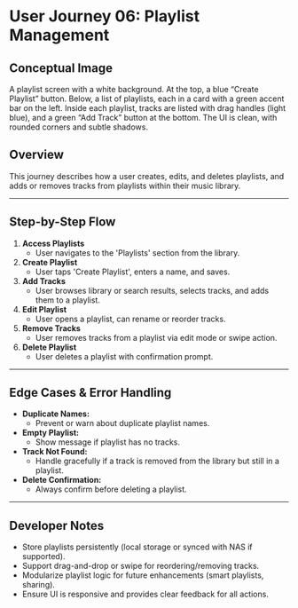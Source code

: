 # User Journey 06: Playlist Management

## Conceptual Image
A playlist screen with a white background. At the top, a blue “Create Playlist” button. Below, a list of playlists, each in a card with a green accent bar on the left. Inside each playlist, tracks are listed with drag handles (light blue), and a green “Add Track” button at the bottom. The UI is clean, with rounded corners and subtle shadows.

## Overview
This journey describes how a user creates, edits, and deletes playlists, and adds or removes tracks from playlists within their music library.

---

## Step-by-Step Flow
1. **Access Playlists**
   - User navigates to the 'Playlists' section from the library.
2. **Create Playlist**
   - User taps 'Create Playlist', enters a name, and saves.
3. **Add Tracks**
   - User browses library or search results, selects tracks, and adds them to a playlist.
4. **Edit Playlist**
   - User opens a playlist, can rename or reorder tracks.
5. **Remove Tracks**
   - User removes tracks from a playlist via edit mode or swipe action.
6. **Delete Playlist**
   - User deletes a playlist with confirmation prompt.

---

## Edge Cases & Error Handling
- **Duplicate Names:**
  - Prevent or warn about duplicate playlist names.
- **Empty Playlist:**
  - Show message if playlist has no tracks.
- **Track Not Found:**
  - Handle gracefully if a track is removed from the library but still in a playlist.
- **Delete Confirmation:**
  - Always confirm before deleting a playlist.

---

## Developer Notes
- Store playlists persistently (local storage or synced with NAS if supported).
- Support drag-and-drop or swipe for reordering/removing tracks.
- Modularize playlist logic for future enhancements (smart playlists, sharing).
- Ensure UI is responsive and provides clear feedback for all actions. 